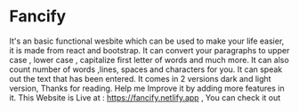 # Fancify

It's an basic functional wesbite which can be used to make your life easier,
it is made from react and bootstrap.
It can convert your paragraphs to upper case , lower case , capitalize first letter of words and much more.
It can also count number of words ,lines, spaces and characters for you.
It can speak out the text that has been entered.
It comes in 2 versions dark and light version,
Thanks for reading.
Help me Improve it by adding more features in it.
This Website is Live at : https://fancify.netlify.app , You can check it out
